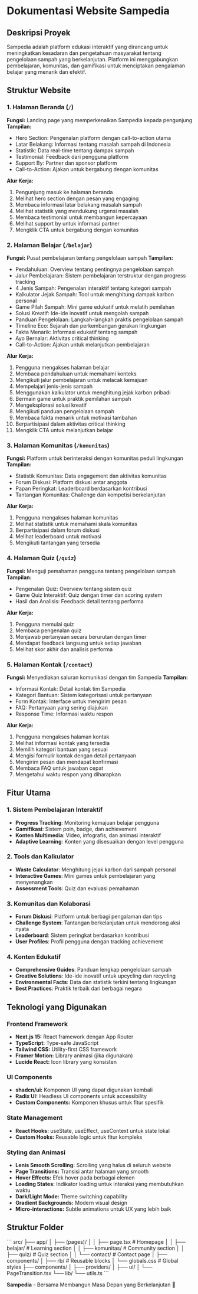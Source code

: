 # Dokumentasi Website Sampedia

## Deskripsi Proyek

Sampedia adalah platform edukasi interaktif yang dirancang untuk meningkatkan kesadaran dan pengetahuan masyarakat tentang pengelolaan sampah yang berkelanjutan. Platform ini menggabungkan pembelajaran, komunitas, dan gamifikasi untuk menciptakan pengalaman belajar yang menarik dan efektif.

## Struktur Website

### 1. Halaman Beranda (`/`)

**Fungsi:** Landing page yang memperkenalkan Sampedia kepada pengunjung
**Tampilan:**

- Hero Section: Pengenalan platform dengan call-to-action utama
- Latar Belakang: Informasi tentang masalah sampah di Indonesia
- Statistik: Data real-time tentang dampak sampah
- Testimonial: Feedback dari pengguna platform
- Support By: Partner dan sponsor platform
- Call-to-Action: Ajakan untuk bergabung dengan komunitas

**Alur Kerja:**

1. Pengunjung masuk ke halaman beranda
2. Melihat hero section dengan pesan yang engaging
3. Membaca informasi latar belakang masalah sampah
4. Melihat statistik yang mendukung urgensi masalah
5. Membaca testimonial untuk membangun kepercayaan
6. Melihat support by untuk informasi partner
7. Mengklik CTA untuk bergabung dengan komunitas

### 2. Halaman Belajar (`/belajar`)

**Fungsi:** Pusat pembelajaran tentang pengelolaan sampah
**Tampilan:**

- Pendahuluan: Overview tentang pentingnya pengelolaan sampah
- Jalur Pembelajaran: Sistem pembelajaran terstruktur dengan progress tracking
- 4 Jenis Sampah: Pengenalan interaktif tentang kategori sampah
- Kalkulator Jejak Sampah: Tool untuk menghitung dampak karbon personal
- Game Pilah Sampah: Mini game edukatif untuk melatih pemilahan
- Solusi Kreatif: Ide-ide inovatif untuk mengolah sampah
- Panduan Pengelolaan: Langkah-langkah praktis pengelolaan sampah
- Timeline Eco: Sejarah dan perkembangan gerakan lingkungan
- Fakta Menarik: Informasi edukatif tentang sampah
- Ayo Bernalar: Aktivitas critical thinking
- Call-to-Action: Ajakan untuk melanjutkan pembelajaran

**Alur Kerja:**

1. Pengguna mengakses halaman belajar
2. Membaca pendahuluan untuk memahami konteks
3. Mengikuti jalur pembelajaran untuk melacak kemajuan
4. Mempelajari jenis-jenis sampah
5. Menggunakan kalkulator untuk menghitung jejak karbon pribadi
6. Bermain game untuk praktik pemilahan sampah
7. Mengeksplorasi solusi kreatif
8. Mengikuti panduan pengelolaan sampah
9. Membaca fakta menarik untuk motivasi tambahan
10. Berpartisipasi dalam aktivitas critical thinking
11. Mengklik CTA untuk melanjutkan belajar

### 3. Halaman Komunitas (`/komunitas`)

**Fungsi:** Platform untuk berinteraksi dengan komunitas peduli lingkungan
**Tampilan:**

- Statistik Komunitas: Data engagement dan aktivitas komunitas
- Forum Diskusi: Platform diskusi antar anggota
- Papan Peringkat: Leaderboard berdasarkan kontribusi
- Tantangan Komunitas: Challenge dan kompetisi berkelanjutan

**Alur Kerja:**

1. Pengguna mengakses halaman komunitas
2. Melihat statistik untuk memahami skala komunitas
3. Berpartisipasi dalam forum diskusi
4. Melihat leaderboard untuk motivasi
5. Mengikuti tantangan yang tersedia

### 4. Halaman Quiz (`/quiz`)

**Fungsi:** Menguji pemahaman pengguna tentang pengelolaan sampah
**Tampilan:**

- Pengenalan Quiz: Overview tentang sistem quiz
- Game Quiz Interaktif: Quiz dengan timer dan scoring system
- Hasil dan Analisis: Feedback detail tentang performa

**Alur Kerja:**

1. Pengguna memulai quiz
2. Membaca pengenalan quiz
3. Menjawab pertanyaan secara berurutan dengan timer
4. Mendapat feedback langsung untuk setiap jawaban
5. Melihat skor akhir dan analisis performa

### 5. Halaman Kontak (`/contact`)

**Fungsi:** Menyediakan saluran komunikasi dengan tim Sampedia
**Tampilan:**

- Informasi Kontak: Detail kontak tim Sampedia
- Kategori Bantuan: Sistem kategorisasi untuk pertanyaan
- Form Kontak: Interface untuk mengirim pesan
- FAQ: Pertanyaan yang sering diajukan
- Response Time: Informasi waktu respon

**Alur Kerja:**

1. Pengguna mengakses halaman kontak
2. Melihat informasi kontak yang tersedia
3. Memilih kategori bantuan yang sesuai
4. Mengisi formulir kontak dengan detail pertanyaan
5. Mengirim pesan dan mendapat konfirmasi
6. Membaca FAQ untuk jawaban cepat
7. Mengetahui waktu respon yang diharapkan

## Fitur Utama

### 1. Sistem Pembelajaran Interaktif

- **Progress Tracking**: Monitoring kemajuan belajar pengguna
- **Gamifikasi**: Sistem poin, badge, dan achievement
- **Konten Multimedia**: Video, infografis, dan animasi interaktif
- **Adaptive Learning**: Konten yang disesuaikan dengan level pengguna

### 2. Tools dan Kalkulator

- **Waste Calculator**: Menghitung jejak karbon dari sampah personal
- **Interactive Games**: Mini games untuk pembelajaran yang menyenangkan
- **Assessment Tools**: Quiz dan evaluasi pemahaman

### 3. Komunitas dan Kolaborasi

- **Forum Diskusi**: Platform untuk berbagi pengalaman dan tips
- **Challenge System**: Tantangan berkelanjutan untuk mendorong aksi nyata
- **Leaderboard**: Sistem peringkat berdasarkan kontribusi
- **User Profiles**: Profil pengguna dengan tracking achievement

### 4. Konten Edukatif

- **Comprehensive Guides**: Panduan lengkap pengelolaan sampah
- **Creative Solutions**: Ide-ide inovatif untuk upcycling dan recycling
- **Environmental Facts**: Data dan statistik terkini tentang lingkungan
- **Best Practices**: Praktik terbaik dari berbagai negara

## Teknologi yang Digunakan

### Frontend Framework

- **Next.js 15:** React framework dengan App Router
- **TypeScript:** Type-safe JavaScript
- **Tailwind CSS:** Utility-first CSS framework
- **Framer Motion:** Library animasi (jika digunakan)
- **Lucide React:** Icon library yang konsisten

### UI Components

- **shadcn/ui:** Komponen UI yang dapat digunakan kembali
- **Radix UI:** Headless UI components untuk accessibility
- **Custom Components:** Komponen khusus untuk fitur spesifik

### State Management

- **React Hooks:** useState, useEffect, useContext untuk state lokal
- **Custom Hooks:** Reusable logic untuk fitur kompleks

### Styling dan Animasi

- **Lenis Smooth Scrolling:** Scrolling yang halus di seluruh website
- **Page Transitions:** Transisi antar halaman yang smooth
- **Hover Effects:** Efek hover pada berbagai elemen
- **Loading States:** Indikator loading untuk interaksi yang membutuhkan waktu
- **Dark/Light Mode:** Theme switching capability
- **Gradient Backgrounds:** Modern visual design
- **Micro-interactions:** Subtle animations untuk UX yang lebih baik

## Struktur Folder

\`\`\`
src/
├── app/
│ ├── (pages)/
│ │ ├── page.tsx # Homepage
│ │ ├── belajar/ # Learning section
│ │ ├── komunitas/ # Community section
│ │ ├── quiz/ # Quiz section
│ │ └── contact/ # Contact page
│ ├── components/
│ ├── rb/ # Reusable blocks
│ └── globals.css # Global styles
├── components/
│ ├── providers/
│ ├── ui/
│ └── PageTransition.tsx
└── lib/
└── utils.ts
\`\`\`

**Sampedia** - Bersama Membangun Masa Depan yang Berkelanjutan 🌱
